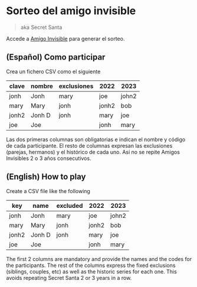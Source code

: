 # Sorteo del amigo invisible

> aka Secret Santa

Accede a [Amigo Invisible](https://pasculorente.github.io/amigo-invisible/) para generar el sorteo.

## (Español) Como participar

Crea un fichero CSV como el siguiente

| clave | nombre | exclusiones | 2022  | 2023  |
| ----- | ------ | ----------- | ----- | ----- |
| jonh  | Jonh   | mary        | joe   | john2 |
| mary  | Mary   | jonh        | jonh2 | bob   |
| jonh2 | Jonh D | jonh	       | mary  | joe   | 
| joe   | Joe    |             | jonh  | mary  |

Las dos primeras columnas son obligatorias e indican el nombre y código de cada participante.
El resto de columnas expresan las exclusiones (parejas, hermanos) y el histórico de cada uno.
Así no se repite  Amigos Invisibles 2 o 3 años consecutivos.

## (English) How to play

Create a CSV file like the following

| key   | name   | excluded | 2022  | 2023  |
| ----- | ------ | -------- | ----- | ----- |
| jonh  | Jonh   | mary     | joe   | john2 |
| mary  | Mary   | jonh     | jonh2 | bob   |
| jonh2 | Jonh D | jonh	    | mary  | joe   | 
| joe   | Joe    |          | jonh  | mary  |

The first 2 columns are mandatory and provide the names and the codes for the participants.
The rest of the columns express the fixed exclusions (siblings, couples, etc) as well as the
historic series for each one. This avoids repeating Secret Santa 2 or 3 years in a row.

